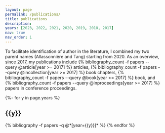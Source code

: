 ```yaml
---
layout: page
permalink: /publications/
title: publications
description:
years: [2023, 2022, 2021, 2020, 2019, 2018, 2017]
nav: true
nav_order: 1
---
```

<!-- _pages/publications.md -->
<div class="publications">

To facilitate identification of author in the literature, I combined my two parent names (Allassonnière and Tang)  starting from 2020. As an overview, since 2017, my publications include {% bibliography_count -f papers --query @article[year >= 2017] %} articles, {% bibliography_count -f papers --query @incollection[year >= 2017] %} book chapters, {% bibliography_count -f papers --query @book[year >= 2017] %} book, and {% bibliography_count -f papers --query @inproceedings[year >= 2017] %} papers in conference proceedings.

{%- for y in page.years %}
  <h2 class="year">{{y}}</h2>
  {% bibliography -f papers -q @*[year={{y}}]* %}
{% endfor %}
 
</div>

